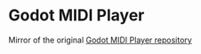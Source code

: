 # Godot MIDI Player

Mirror of the original [Godot MIDI Player repository](https://bitbucket.org/arlez80/godot-midi-player)
